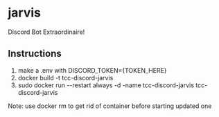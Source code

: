 # jarvis
Discord Bot Extraordinaire!

## Instructions
1. make a .env with DISCORD_TOKEN={TOKEN_HERE} 
2. docker build -t tcc-discord-jarvis 
3. sudo docker run --restart always -d -name tcc-discord-jarvis tcc-discord-jarvis

  Note: use docker rm to get rid of container before starting updated one
